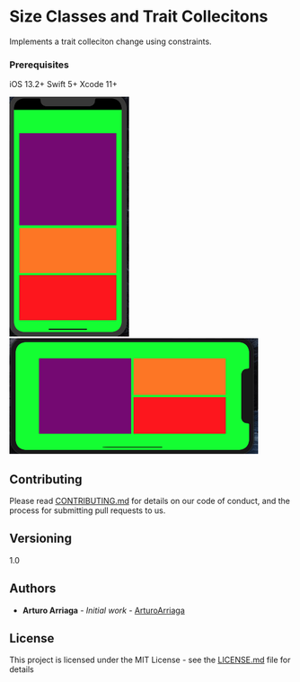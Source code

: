 # Size Classes and Trait Collecitons

Implements a trait colleciton change using constraints. 

### Prerequisites

iOS 13.2+
Swift 5+
Xcode 11+

![](Screenshots/SizeClasses.SS.1.png)
![](Screenshots/SizeClasses.SS.2.png)



## Contributing

Please read [CONTRIBUTING.md](https://gist.github.com/PurpleBooth/b24679402957c63ec426) for details on our code of conduct, and the process for submitting pull requests to us.

## Versioning

1.0

## Authors

* **Arturo Arriaga** - *Initial work* - [ArturoArriaga](https://github.com/ArturoArriaga)


## License

This project is licensed under the MIT License - see the [LICENSE.md](LICENSE.md) file for details




